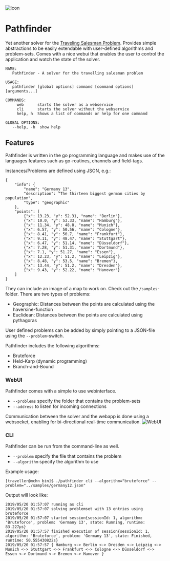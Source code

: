 ![Icon](https://hobbystudent.de/img/icon_s.png "Icon")

# Pathfinder
Yet another solver for the [Traveling Salesman Problem](https://en.wikipedia.org/wiki/Travelling_salesman_problem).
Provides simple abstractions to be easily extendable with user-defined algorithms and problem-sets. Comes with a
nice webui that enables the user to control the application and watch the state of the solver.

```
NAME:
   Pathfinder - A solver for the travelling salesman problem

USAGE:
   pathfinder [global options] command [command options] [arguments...]

COMMANDS:
     web      starts the solver as a webservice
     cli      starts the solver without the webservice
     help, h  Shows a list of commands or help for one command

GLOBAL OPTIONS:
   --help, -h  show help
```

## Features
Pathfinder is written in the go programming language and makes use of the languages features such as go-routines,
channels and field-tags.

Instances/Problems are defined using JSON, e.g.:
```
{
    "info": {
        "name": "Germany 13",
        "description": "The thirteen biggest german cities by population",
        "type": "geographic"
    },
    "points": [
        {"x": 13.23, "y": 52.31, "name": "Berlin"},
        {"x": 10.0, "y": 53.33, "name": "Hamburg"},
        {"x": 11.34, "y": 48.8, "name": "Munich"},
        {"x": 6.57, "y": 50.56, "name": "Cologne"},
        {"x": 8.41, "y": 50.7, "name": "Frankfurt"},
        {"x": 9.11, "y": 48.47, "name": "Stuttgart"},
        {"x": 6.47, "y": 51.14, "name": "Düsseldorf"},
        {"x": 7.28, "y": 51.31, "name": "Dortmund"},
        {"x": 7.1, "y": 51.27, "name": "Essen"},
        {"x": 12.23, "y": 51.2, "name": "Leipzig"},
        {"x": 8.48, "y": 53.5, "name": "Bremen"},
        {"x": 13.44, "y": 51.2, "name": "Dresden"},
        {"x": 9.43, "y": 52.22, "name": "Hanover"}
    ]
}
```
They can include an image of a map to work on. Check out the ```/samples```-folder.
There are two types of problems:
- Geographic: Distances between the points are calculated using the haversine-function
- Euclidean: Distances between the points are calculated using pythagoras

User defined problems can be added by simply pointing to a JSON-file using the ```--problem```-switch.

Pathfinder includes the following algorithms:
- Bruteforce
- Held-Karp (dynamic programming)
- Branch-and-Bound

### WebUI
Pathfinder comes with a simple to use webinterface. 
- ```--problems``` specify the folder that contains the problem-sets
- ```--address``` to listen for incoming connections

Communication between the solver and the webapp is done using a websocket, enabling for bi-directional 
real-time communication.
![WebUI](https://hobbystudent.de/img/pathfinder_s.png "WebUI")

### CLI
Pathfinder can be run from the command-line as well.
- ```--problem``` specify the file that contains the problem
- ```--algorithm``` specify the algorithm to use


Example usage:
```
[traveller@mchn bin]$ ./pathfinder cli --algorithm="bruteforce" --problem="../samples/germany12.json"
```
Output will look like:
```
2019/05/20 01:57:07 running as cli
2019/05/20 01:57:07 solving problemset with 13 entries using bruteforce
2019/05/20 01:57:07 started session{sessionId: 1, algorithm: 'Bruteforce', problem: 'Germany 13', state: Running, runtime: 83.227µs}
2019/05/20 01:57:57 finished execution of session{sessionId: 1, algorithm: 'Bruteforce', problem: 'Germany 13', state: Finished, runtime: 50.555430822s}
2019/05/20 01:57:57 { Hamburg <-> Berlin <-> Dresden <-> Leipzig <-> Munich <-> Stuttgart <-> Frankfurt <-> Cologne <-> Düsseldorf <-> Essen <-> Dortmund <-> Bremen <-> Hanover }
```
